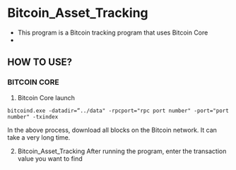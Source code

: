 # Bitcoin_Asset_Tracking
- This program is a Bitcoin tracking program that uses Bitcoin Core
- 
## HOW TO USE?

### BITCOIN CORE

1. Bitcoin Core launch
```batch
bitcoind.exe -datadir=“../data" -rpcport="rpc port number" -port="port number" -txindex
```
In the above process, download all blocks on the Bitcoin network. It can take a very long time.

2. Bitcoin_Asset_Tracking
After running the program, enter the transaction value you want to find
